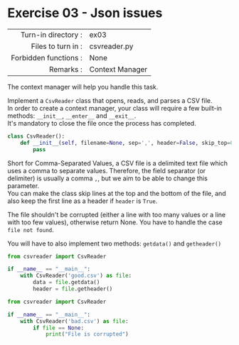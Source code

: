 # Exercise 03 - Json issues

|                         |                    |
| -----------------------:| ------------------ |
|   Turn-in directory :   |  ex03              |
|   Files to turn in :    |  csvreader.py      |
|   Forbidden functions : |  None              |
|   Remarks :             |  Context Manager   |

The context manager will help you handle this task.

Implement a `CsvReader` class that opens, reads, and parses a CSV file.  
In order to create a context manager, your class will require a few built-in methods: `__init__`, `__enter__` and `__exit__`.  
It's mandatory to close the file once the process has completed.

```py
class CsvReader():
    def __init__(self, filename=None, sep=',', header=False, skip_top=0, skip_bottom=0):
        pass
```

Short for Comma-Separated Values, a CSV file is a delimited text file which uses a comma to separate values. Therefore, the field separator (or delimiter) is usually a comma `,`, but we aim to be able to change this parameter.  
You can make the class skip lines at the top and the bottom of the file, and also keep the first line as a header if `header` is `True`.

The file shouldn't be corrupted (either a line with too many values or a line with too few values), otherwise return None.
You have to handle the case `file not found`.

You will have to also implement two methods: `getdata()` and `getheader()`

```py
from csvreader import CsvReader

if __name__ == "__main__":
    with CsvReader('good.csv') as file:
        data = file.getdata()
        header = file.getheader()
```

```py
from csvreader import CsvReader

if __name__ == "__main__":
    with CsvReader('bad.csv') as file:
        if file == None:
            print("File is corrupted")
```

